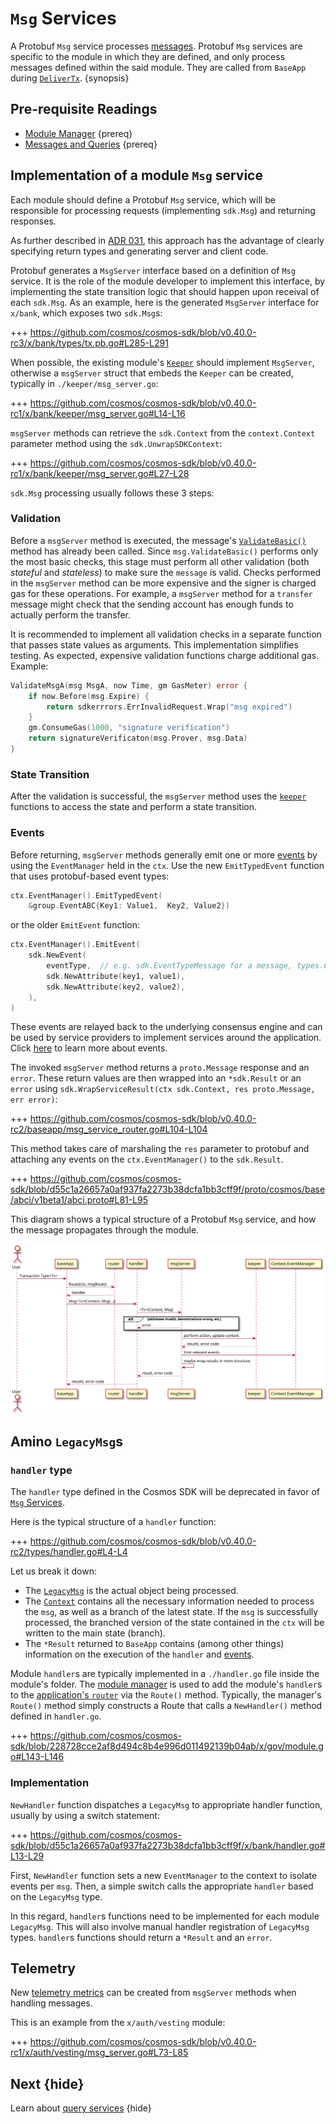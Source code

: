 <!--
order: 4
-->

# `Msg` Services

A Protobuf `Msg` service processes [messages](./messages-and-queries.md#messages). Protobuf `Msg` services are specific to the module in which they are defined, and only process messages defined within the said module. They are called from `BaseApp` during [`DeliverTx`](../core/baseapp.md#delivertx). {synopsis}

## Pre-requisite Readings

* [Module Manager](./module-manager.md) {prereq}
* [Messages and Queries](./messages-and-queries.md) {prereq}

## Implementation of a module `Msg` service

Each module should define a Protobuf `Msg` service, which will be responsible for processing requests (implementing `sdk.Msg`) and returning responses.

As further described in [ADR 031](../architecture/adr-031-msg-service.md), this approach has the advantage of clearly specifying return types and generating server and client code.

Protobuf generates a `MsgServer` interface based on a definition of `Msg` service. It is the role of the module developer to implement this interface, by implementing the state transition logic that should happen upon receival of each `sdk.Msg`. As an example, here is the generated `MsgServer` interface for `x/bank`, which exposes two `sdk.Msg`s:

+++ <https://github.com/cosmos/cosmos-sdk/blob/v0.40.0-rc3/x/bank/types/tx.pb.go#L285-L291>

When possible, the existing module's [`Keeper`](keeper.md) should implement `MsgServer`, otherwise a `msgServer` struct that embeds the `Keeper` can be created, typically in `./keeper/msg_server.go`:

+++ <https://github.com/cosmos/cosmos-sdk/blob/v0.40.0-rc1/x/bank/keeper/msg_server.go#L14-L16>

`msgServer` methods can retrieve the `sdk.Context` from the `context.Context` parameter method using the `sdk.UnwrapSDKContext`:

+++ <https://github.com/cosmos/cosmos-sdk/blob/v0.40.0-rc1/x/bank/keeper/msg_server.go#L27-L28>

`sdk.Msg` processing usually follows these 3 steps:

### Validation 

Before a `msgServer` method is executed, the message's [`ValidateBasic()`](../basics/tx-lifecycle.md#ValidateBasic) method has already been called. Since `msg.ValidateBasic()`  performs only the most basic checks, this stage must perform all other validation (both *stateful* and *stateless*) to make sure the `message` is valid. Checks performed in the `msgServer` method can be more expensive and the signer is charged gas for these operations.
For example, a `msgServer` method for a `transfer` message might check that the sending account has enough funds to actually perform the transfer. 

It is recommended to implement all validation checks in a separate function that passes state values as arguments. This implementation simplifies testing. As expected, expensive validation functions charge additional gas. Example:

```go
ValidateMsgA(msg MsgA, now Time, gm GasMeter) error {
	if now.Before(msg.Expire) {
		return sdkerrrors.ErrInvalidRequest.Wrap("msg expired")
	}
	gm.ConsumeGas(1000, "signature verification")
	return signatureVerificaton(msg.Prover, msg.Data)
}
```

### State Transition

After the validation is successful, the `msgServer` method uses the [`keeper`](./keeper.md) functions to access the state and perform a state transition.

### Events 

Before returning, `msgServer` methods generally emit one or more [events](../core/events.md) by using the `EventManager` held in the `ctx`. Use the new `EmitTypedEvent` function that uses protobuf-based event types:

```go
ctx.EventManager().EmitTypedEvent(
	&group.EventABC{Key1: Value1,  Key2, Value2})
```

or the older `EmitEvent` function: 

```go
ctx.EventManager().EmitEvent(
	sdk.NewEvent(
		eventType,  // e.g. sdk.EventTypeMessage for a message, types.CustomEventType for a custom event defined in the module
		sdk.NewAttribute(key1, value1),
		sdk.NewAttribute(key2, value2),
	),
)
```

These events are relayed back to the underlying consensus engine and can be used by service providers to implement services around the application. Click [here](../core/events.md) to learn more about events.

The invoked `msgServer` method returns a `proto.Message` response and an `error`. These return values are then wrapped into an `*sdk.Result` or an `error` using `sdk.WrapServiceResult(ctx sdk.Context, res proto.Message, err error)`:

+++ <https://github.com/cosmos/cosmos-sdk/blob/v0.40.0-rc2/baseapp/msg_service_router.go#L104-L104>

This method takes care of marshaling the `res` parameter to protobuf and attaching any events on the `ctx.EventManager()` to the `sdk.Result`.

+++ <https://github.com/cosmos/cosmos-sdk/blob/d55c1a26657a0af937fa2273b38dcfa1bb3cff9f/proto/cosmos/base/abci/v1beta1/abci.proto#L81-L95>

This diagram shows a typical structure of a Protobuf `Msg` service, and how the message propagates through the module.

![Transaction flow](../uml/svg/transaction_flow.svg)

## Amino `LegacyMsg`s

### `handler` type

The `handler` type defined in the Cosmos SDK will be deprecated in favor of [`Msg` Services](#implementation-of-a-module-msg-service).

Here is the typical structure of a `handler` function:

+++ <https://github.com/cosmos/cosmos-sdk/blob/v0.40.0-rc2/types/handler.go#L4-L4>

Let us break it down:

* The [`LegacyMsg`](./messages-and-queries.md#messages) is the actual object being processed.
* The [`Context`](../core/context.md) contains all the necessary information needed to process the `msg`, as well as a branch of the latest state. If the `msg` is successfully processed, the branched version of the state contained in the `ctx` will be written to the main state (branch).
* The `*Result` returned to `BaseApp` contains (among other things) information on the execution of the `handler` and [events](../core/events.md).

Module `handler`s are typically implemented in a `./handler.go` file inside the module's folder. The [module manager](./module-manager.md) is used to add the module's `handler`s to the
[application's `router`](../core/baseapp.md#message-routing) via the `Route()` method. Typically,
the manager's `Route()` method simply constructs a Route that calls a `NewHandler()` method defined in `handler.go`.

+++ <https://github.com/cosmos/cosmos-sdk/blob/228728cce2af8d494c8b4e996d011492139b04ab/x/gov/module.go#L143-L146>

### Implementation

`NewHandler` function dispatches a `LegacyMsg` to appropriate handler function, usually by using a switch statement:

+++ <https://github.com/cosmos/cosmos-sdk/blob/d55c1a26657a0af937fa2273b38dcfa1bb3cff9f/x/bank/handler.go#L13-L29>

First, `NewHandler` function sets a new `EventManager` to the context to isolate events per `msg`.
Then, a simple switch calls the appropriate `handler` based on the `LegacyMsg` type.

In this regard, `handler`s functions need to be implemented for each module `LegacyMsg`. This will also involve manual handler registration of `LegacyMsg` types.
`handler`s functions should return a `*Result` and an `error`.

## Telemetry

New [telemetry metrics](../core/telemetry.md) can be created from `msgServer` methods when handling messages.

This is an example from the `x/auth/vesting` module:

+++ <https://github.com/cosmos/cosmos-sdk/blob/v0.40.0-rc1/x/auth/vesting/msg_server.go#L73-L85>

## Next {hide}

Learn about [query services](./query-services.md) {hide}
